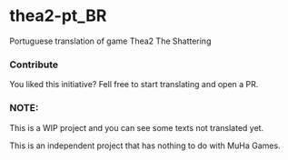 # thea2-pt_BR
Portuguese translation of game Thea2 The Shattering

### Contribute
You liked this initiative? Fell free to start translating and open a PR.

### NOTE: 
This is a WIP project and you can see some texts not translated yet.


This is an independent project that has nothing to do with MuHa Games.
